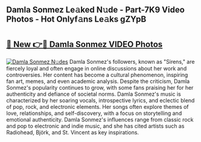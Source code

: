## Damla Sonmez Le𝚊ked N𝚞de - Part-7K9 Video Photos - Hot Onlyf𝚊ns Le𝚊ks gZYpB

# <h2><a href="http://ab89448.deff.icu/?id=Damla+Sonmez">🔗 New 👉🔴 Damla Sonmez VIDEO Photos</a></h2>

[![Damla Sonmez N𝚞des](https://i.imgur.com/rIISA9y.gif)](http://ab89448.deff.icu/?id=Damla+Sonmez)
Damla Sonmez's followers, known as "Sirens," are fiercely loyal and often engage in online discussions about her work and controversies. Her content has become a cultural phenomenon, inspiring fan art, memes, and even academic analysis. Despite the criticism, Damla Sonmez's popularity continues to grow, with some fans praising her for her authenticity and defiance of societal norms. Damla Sonmez's music is characterized by her soaring vocals, introspective lyrics, and eclectic blend of pop, rock, and electronic elements. Her songs often explore themes of love, relationships, and self-discovery, with a focus on storytelling and emotional authenticity. Damla Sonmez's influences range from classic rock and pop to electronic and indie music, and she has cited artists such as Radiohead, Björk, and St. Vincent as key inspirations.
